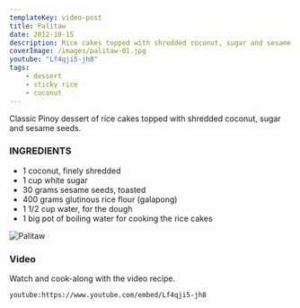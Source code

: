 ```yaml
---
templateKey: video-post
title: Palitaw
date: 2012-10-15
description: Rice cakes topped with shredded coconut, sugar and sesame seeds
coverImage: /images/palitaw-01.jpg
youtube: "Lf4qji5-jh8"
tags:
    - dessert
    - sticky rice
    - coconut
---
```


Classic Pinoy dessert of rice cakes topped with shredded coconut, sugar and sesame seeds.

### INGREDIENTS
* 1 coconut, finely shredded
* 1 cup white sugar
* 30 grams sesame seeds, toasted
* 400 grams glutinous rice flour (galapong)
* 1 1/2 cup water, for the dough
* 1 big pot of boiling water for cooking the rice cakes

![Palitaw](/images/palitaw-01.jpg)

### Video
Watch and cook-along with the video recipe.

`youtube:https://www.youtube.com/embed/Lf4qji5-jh8`